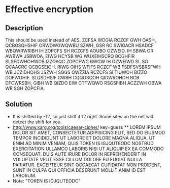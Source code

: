 Effective encryption
====================

Description
-----------
This should be used instead of AES.
ZCFSA WDGIA RCZCF GWH OASH, QCBGSQHSHIF ORWDWGWQWBU SZWH, GSR RC SWIGACR HSADCF WBQWRWRIBH IH ZOPCFS SH RCZCFS AOUBO OZWEIO.
IH SBWA OR AWBWA JSBWOA, EIWG HCYSB WG WUXEIHSCRQ BCGHFIR SLSFQWHOHWCB IZZOAQC ZOPCFWG BWGW IH OZWEIWD SL SO QCAACRC QCBGSEIOH.
RIWG OIHS WFIFS RCZCF WB FSDFSVSBRSFWH WB JCZIDHOHS JSZWH SGGS QWZZIA RCZCFS SI TIUWOH BIZZO DOFWOHIF. SLQSDHSIF GWBH CQQOSQOH
QIDWROHOH BCB DFCWRSBH, GIBH WB QIZDO EIW CTTWQWO RSGSFIBH ACZZWH OBWA WR SGH ZOPCFIA.

Solution
--------
* It is shifted by -12, so just shift it 12 right. Some sites on the net will detect the shift for you.
* http://www.xarg.org/tools/caesar-cipher/ key=guess
 ** LOREM IPSUM DOLOR SIT AMET, CONSECTETUR ADIPISICING ELIT, SED DO EIUSMOD TEMPOR INCIDIDUNT UT LABORE ET DOLORE MAGNA ALIQUA.
UT ENIM AD MINIM VENIAM, QUIS TOKEN IS IGJQUTEODC NOSTRUD EXERCITATION ULLAMCO LABORIS NISI UT ALIQUIP EX EA COMMODO CONSEQUAT.
DUIS AUTE IRURE DOLOR IN REPREHENDERIT IN VOLUPTATE VELIT ESSE CILLUM DOLORE EU FUGIAT NULLA PARIATUR. EXCEPTEUR SINT OCCAECAT
CUPIDATAT NON PROIDENT, SUNT IN CULPA QUI OFFICIA DESERUNT MOLLIT ANIM ID EST LABORUM. 
* Note: "TOKEN IS IGJQUTEODC"



